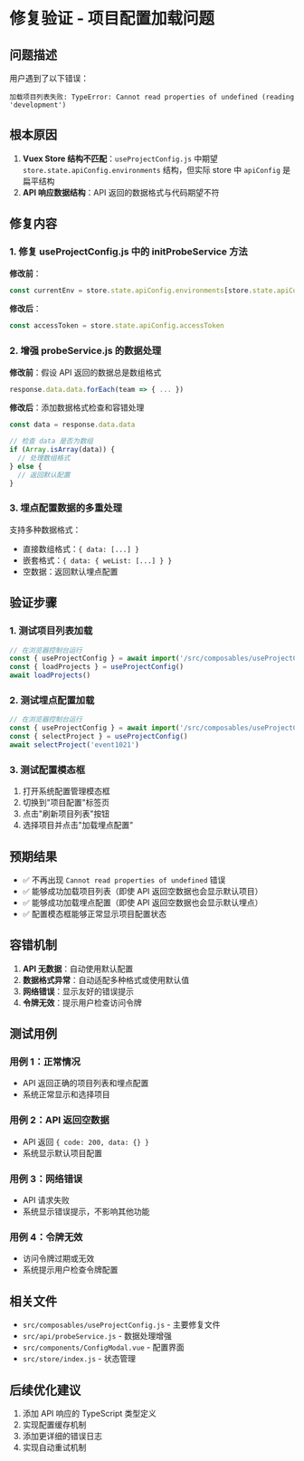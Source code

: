 # 修复验证 - 项目配置加载问题

## 问题描述

用户遇到了以下错误：
```
加载项目列表失败: TypeError: Cannot read properties of undefined (reading 'development')
```

## 根本原因

1. **Vuex Store 结构不匹配**：`useProjectConfig.js` 中期望 `store.state.apiConfig.environments` 结构，但实际 store 中 `apiConfig` 是扁平结构
2. **API 响应数据结构**：API 返回的数据格式与代码期望不符

## 修复内容

### 1. 修复 useProjectConfig.js 中的 initProbeService 方法

**修改前**：
```javascript
const currentEnv = store.state.apiConfig.environments[store.state.apiConfig.defaults.currentEnvironment]
```

**修改后**：
```javascript
const accessToken = store.state.apiConfig.accessToken
```

### 2. 增强 probeService.js 的数据处理

**修改前**：假设 API 返回的数据总是数组格式
```javascript
response.data.data.forEach(team => { ... })
```

**修改后**：添加数据格式检查和容错处理
```javascript
const data = response.data.data

// 检查 data 是否为数组
if (Array.isArray(data)) {
  // 处理数组格式
} else {
  // 返回默认配置
}
```

### 3. 埋点配置数据的多重处理

支持多种数据格式：
- 直接数组格式：`{ data: [...] }`
- 嵌套格式：`{ data: { weList: [...] } }`
- 空数据：返回默认埋点配置

## 验证步骤

### 1. 测试项目列表加载
```javascript
// 在浏览器控制台运行
const { useProjectConfig } = await import('/src/composables/useProjectConfig.js')
const { loadProjects } = useProjectConfig()
await loadProjects()
```

### 2. 测试埋点配置加载
```javascript
// 在浏览器控制台运行
const { useProjectConfig } = await import('/src/composables/useProjectConfig.js')
const { selectProject } = useProjectConfig()
await selectProject('event1021')
```

### 3. 测试配置模态框
1. 打开系统配置管理模态框
2. 切换到"项目配置"标签页
3. 点击"刷新项目列表"按钮
4. 选择项目并点击"加载埋点配置"

## 预期结果

- ✅ 不再出现 `Cannot read properties of undefined` 错误
- ✅ 能够成功加载项目列表（即使 API 返回空数据也会显示默认项目）
- ✅ 能够成功加载埋点配置（即使 API 返回空数据也会显示默认埋点）
- ✅ 配置模态框能够正常显示项目配置状态

## 容错机制

1. **API 无数据**：自动使用默认配置
2. **数据格式异常**：自动适配多种格式或使用默认值
3. **网络错误**：显示友好的错误提示
4. **令牌无效**：提示用户检查访问令牌

## 测试用例

### 用例 1：正常情况
- API 返回正确的项目列表和埋点配置
- 系统正常显示和选择项目

### 用例 2：API 返回空数据
- API 返回 `{ code: 200, data: {} }`
- 系统显示默认项目配置

### 用例 3：网络错误
- API 请求失败
- 系统显示错误提示，不影响其他功能

### 用例 4：令牌无效
- 访问令牌过期或无效
- 系统提示用户检查令牌配置

## 相关文件

- `src/composables/useProjectConfig.js` - 主要修复文件
- `src/api/probeService.js` - 数据处理增强
- `src/components/ConfigModal.vue` - 配置界面
- `src/store/index.js` - 状态管理

## 后续优化建议

1. 添加 API 响应的 TypeScript 类型定义
2. 实现配置缓存机制
3. 添加更详细的错误日志
4. 实现自动重试机制

